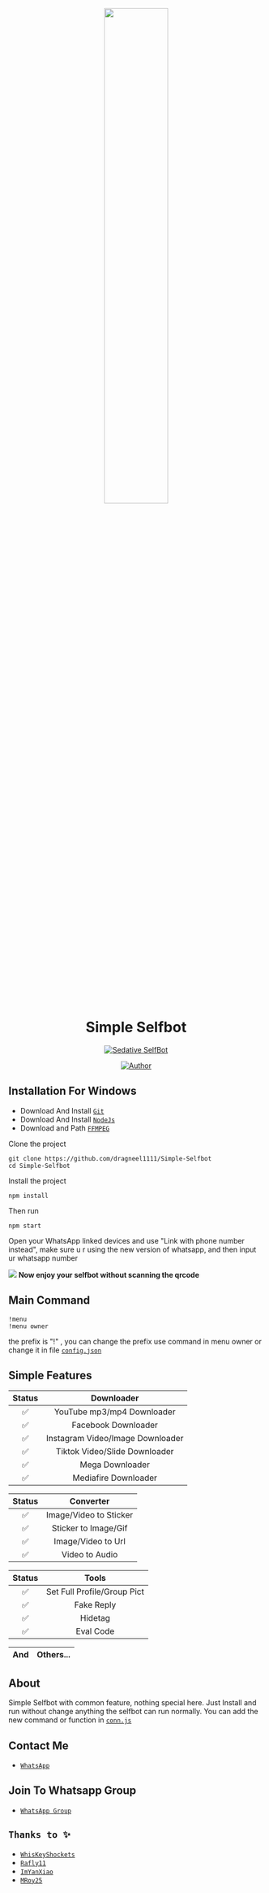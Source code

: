 <p align="center">
<img src="https://i.ibb.co/0qWf6qd/IMG-20230620-WA0030.png" width="50%" style="margin-left: auto;margin-right: auto;display: block;">
</p>
<h1 align="center">Simple Selfbot</h1>
<p align="center">
 <a href="#"><img title="Sedative SelfBot" src="https://img.shields.io/badge/Sedative Community-green?colorA=%23ff0000&colorB=%23017e40&style=for-the-badge"></a>
</p>
<p align="center">
<a href="https://github.com/dragneel1111"><img title="Author" src="https://img.shields.io/badge/AUTHOR-Rafly11-blue.svg?style=for-the-badge&logo=github"></a>
</p>
<p align="center">

## Installation For Windows
* Download And Install [`Git`](https://git-scm.com/downloads)
* Download And Install [`NodeJs`](https://nodejs.org/en/download)
* Download and Path [`FFMPEG`](https://github.com/BtbN/FFmpeg-Builds/releases/download/latest/ffmpeg-master-latest-win64-gpl.zip)

Clone the project
```
git clone https://github.com/dragneel1111/Simple-Selfbot
cd Simple-Selfbot
```
Install the project
```
npm install
```
Then run
```
npm start
```
Open your WhatsApp linked devices and use "Link with phone number instead", make sure u r using the new version of whatsapp, and then input ur whatsapp number
<p>
<img src="https://telegra.ph/file/94be068070c76bd790c53.jpg">
<b>Now enjoy your selfbot without scanning the qrcode</b>
</p>

## Main Command
```
!menu
!menu owner
```
the prefix is "!" ,
you can change the prefix use command in menu owner or change it in file [`config.json`](https://github.com/dragneel1111/Simple-Selfbot/blob/main/config.json)

## Simple Features

| Status |                     Downloader                |
| :------------: | :---------------------------------------------: |
|       ✅        |   YouTube mp3/mp4 Downloader  |
|       ✅        |   Facebook Downloader  |
|       ✅        |   Instagram Video/Image Downloader  |
|       ✅        |   Tiktok Video/Slide Downloader  |
|       ✅        |   Mega Downloader |
|       ✅        |   Mediafire Downloader |

| Status |                Converter           |
| :-----------: | :--------------------------------: |
|       ✅       | Image/Video to Sticker |
|       ✅       | Sticker to Image/Gif |
|       ✅       | Image/Video to Url |
|       ✅       | Video to Audio |

| Status |                     Tools                |
| :------------: | :---------------------------------------------: |
|       ✅        |  Set Full Profile/Group Pict  |
|       ✅        |  Fake Reply |
|       ✅        |  Hidetag  |
|       ✅        |  Eval Code  |

| And |  Others...  |
| :------------: | :---------------------------------------------: |

## About
Simple Selfbot with common feature, nothing special here.
Just Install and run without change anything the selfbot can run normally.
You can add the new command or function in [`conn.js`](https://github.com/dragneel1111/Simple-Selfbot/blob/main/conn.js)

## Contact Me
* [`WhatsApp`](https://wa.me/6281234795656?text=Hai%20orang%20ganteng:v)
 
## Join To Whatsapp Group
* [`WhatsApp Group`](https://chat.whatsapp.com/H3oKeocqelb0EfNCJZE02m)
  
## ```Thanks to ✨```
* [`WhisKeyShockets`](https://github.com/WhiskeySockets/Baileys)
* [`Rafly11⁩`](https://github.com/dragneel1111)
* [`ImYanXiao`](https://github.com/ImYanXiao)
* [`MRoy25`](https://github.com/mroy-25)

